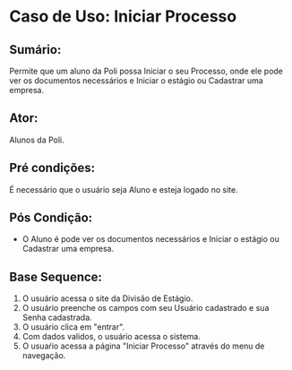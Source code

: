 # Caso de Uso: Iniciar Processo

## Sumário: 
Permite que um aluno da Poli possa Iniciar o seu Processo, onde ele pode ver os documentos necessários e Iniciar o estágio ou Cadastrar uma empresa.

## Ator:
Alunos da Poli.

## Pré condições:
É necessário que o usuário seja Aluno e esteja logado no site.

## Pós Condição:
* O Aluno é pode ver os documentos necessários e Iniciar o estágio ou Cadastrar uma empresa.

## Base Sequence:
1. O usuário acessa o site da Divisão de Estágio.
2. O usuário preenche os campos com seu Usuário cadastrado e sua Senha cadastrada.
3. O usuário clica em "entrar".
4. Com dados validos, o usuário acessa o sistema.
5. O usuaŕio acessa a página "Iniciar Processo" através do menu de navegação.
